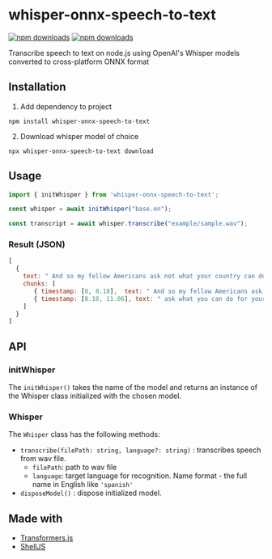 # whisper-onnx-speech-to-text

[![npm downloads](https://img.shields.io/npm/dm/whisper-onnx-speech-to-text)](https://npmjs.org/package/whisper-onnx-speech-to-text)
[![npm downloads](https://img.shields.io/npm/l/whisper-onnx-speech-to-text)](https://npmjs.org/package/whisper-onnx-speech-to-text)  

Transcribe speech to text on node.js using OpenAI's Whisper models converted to cross-platform ONNX format

## Installation

1. Add dependency to project

```text
npm install whisper-onnx-speech-to-text
```

2. Download whisper model of choice

```text
npx whisper-onnx-speech-to-text download
```

## Usage

```js
import { initWhisper } from 'whisper-onnx-speech-to-text';

const whisper = await initWhisper("base.en");

const transcript = await whisper.transcribe("example/sample.wav");
```

### Result (JSON)

```javascript
[
  {
    text: " And so my fellow Americans ask not what your country can do for you, ask what you can do for your country."
    chunks: [
       { timestamp: [0, 8.18],  text: " And so my fellow Americans ask not what your country can do for you" },
       { timestamp: [8.18, 11.06], text: " ask what you can do for your country." }
    ]
  }
]
```

## API

### initWhisper
The `initWhisper()` takes the name of the model and returns an instance of the Whisper class initialized with the chosen model.

### Whisper

The `Whisper` class has the following methods:

- `transcribe(filePath: string, language?: string)` : transcribes speech from wav file.
  - `filePath`: path to wav file
  - `language`: target language for recognition. Name format - the full name in English like `'spanish'`
- `disposeModel()` : dispose initialized model.

## Made with

- [Transformers.js](https://www.npmjs.com/package/@xenova/transformers)
- [ShellJS](https://www.npmjs.com/package/shelljs)
